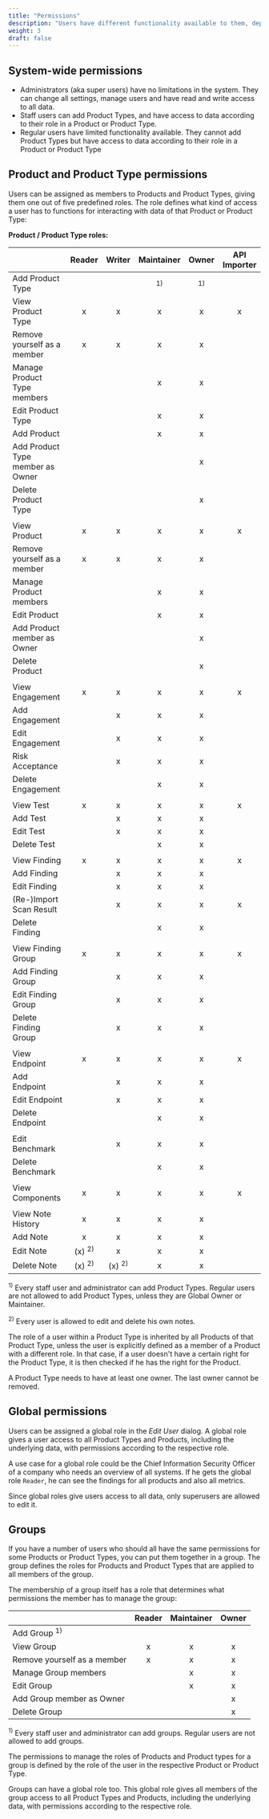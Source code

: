 ```yaml
---
title: "Permissions"
description: "Users have different functionality available to them, depending on their system-wide permissions and on the role they have as a member of a particular Product or Product Type."
weight: 3
draft: false
---
```


## System-wide permissions

* Administrators (aka super users) have no limitations in the system. They can change all settings, manage users  and have read and write access to all data.
* Staff users can add Product Types, and have access to data according to their role in a Product or Product Type.
* Regular users have limited functionality available. They cannot add Product Types but have access to data according to their role in a Product or Product Type

## Product and Product Type permissions

Users can be assigned as members to Products and Product Types, giving them one out of five predefined roles. The role defines what kind of access a user has to functions for interacting with data of that Product or Product Type:

**Product / Product Type roles:**

|                             | Reader | Writer | Maintainer | Owner | API Importer |
|-----------------------------|:------:|:------:|:----------:|:-----:|:------------:|
| Add Product Type            |        |        | <sup>1)</sup>           |<sup>1)</sup>       |              |
| View Product Type           | x      | x      | x          | x     | x            |
| Remove yourself as a member | x      | x      | x          | x     |              |
| Manage Product Type members |        |        | x          | x     |              |
| Edit Product Type           |        |        | x          | x     |              |
| Add Product                 |        |        | x          | x     |              |
| Add Product Type member as Owner |   |        |            | x     |              |
| Delete Product Type         |        |        |            | x     |              |
|                             |        |        |            |       |              |
| View Product                | x      | x      | x          | x     |  x           |
| Remove yourself as a member | x      | x      | x          | x     |              |
| Manage Product members      |        |        | x          | x     |              |
| Edit Product                |        |        | x          | x     |              |
| Add Product member as Owner |        |        |            | x     |              |
| Delete Product              |        |        |            | x     |              |
|                             |        |        |            |       |              |
| View Engagement             | x      | x      | x          | x     |  x           |
| Add Engagement              |        | x      | x          | x     |              |
| Edit Engagement             |        | x      | x          | x     |              |
| Risk Acceptance             |        | x      | x          | x     |              |
| Delete Engagement           |        |        | x          | x     |              |
|                             |        |        |            |       |              |
| View Test                   | x      | x      | x          | x     | x            |
| Add Test                    |        | x      | x          | x     |              |
| Edit Test                   |        | x      | x          | x     |              |
| Delete Test                 |        |        | x          | x     |              |
|                             |        |        |            |       |              |
| View Finding                | x      | x      | x          | x     | x            |
| Add Finding                 |        | x      | x          | x     |              |
| Edit Finding                |        | x      | x          | x     |              |
| (Re-)Import Scan Result     |        | x      | x          | x     | x            |
| Delete Finding              |        |        | x          | x     |              |
|                             |        |        |            |       |              |
| View Finding Group          | x      | x      | x          | x     | x            |
| Add Finding Group           |        | x      | x          | x     |              |
| Edit Finding Group          |        | x      | x          | x     |              |
| Delete Finding Group        |        | x      | x          | x     |              |
|                             |        |        |            |       |              |
| View Endpoint               | x      | x      | x          | x     | x            |
| Add Endpoint                |        | x      | x          | x     |              |
| Edit Endpoint               |        | x      | x          | x     |              |
| Delete Endpoint             |        |        | x          | x     |              |
|                             |        |        |            |       |              |
| Edit Benchmark              |        | x      | x          | x     |              |
| Delete Benchmark            |        |        | x          | x     |              |
|                             |        |        |            |       |              |
| View Components             | x      | x      | x          | x     | x            |
|                             |        |        |            |       |              |
| View Note History           | x      | x      | x          | x     |              |
| Add Note                    | x      | x      | x          | x     |              |
| Edit Note                   | (x) <sup>2)</sub> | x                 | x          | x     |              |
| Delete Note                 | (x) <sup>2)</sub> | (x) <sup>2)</sub> | x          | x     |              |


<sup>1)</sup> Every staff user and administrator can add Product Types. Regular users are not allowed to add Product Types, unless they are Global Owner or Maintainer.

<sup>2)</sup> Every user is allowed to edit and delete his own notes.

The role of a user within a Product Type is inherited by all Products of that Product Type, unless the user is explicitly defined as a member of a Product with a different role. In that case, if a user doesn't have a certain right for the Product Type, it is then checked if he has the right for the Product.

A Product Type needs to have at least one owner. The last owner cannot be removed.

## Global permissions

Users can be assigned a global role in the *Edit User* dialog. A global role gives a user access to all Product Types and Products, including the underlying data, with permissions according to the respective role.

A use case for a global role could be the Chief Information Security Officer of a company who needs an overview of all systems. If he gets the global role `Reader`, he can see the findings for all products and also all metrics.

Since global roles give users access to all data, only superusers are allowed to edit it.

## Groups ##

If you have a number of users who should all have the same permissions for some Products or Product Types, you can put them together in a group. The group defines the roles for Products and Product Types that are applied to all members of the group.

The membership of a group itself has a role that determines what permissions the member has to manage the group:

|                             | Reader | Maintainer | Owner |
|-----------------------------|:------:|:----------:|:-----:|
| Add Group <sup>1)</sup>     |        |            |       |
| View Group                  | x      | x          | x     |
| Remove yourself as a member | x      | x          | x     |
| Manage Group members        |        | x          | x     |
| Edit Group                  |        | x          | x     |
| Add Group member as Owner   |        |            | x     |
| Delete Group                |        |            | x     |

<sup>1)</sup> Every staff user and administrator can add groups. Regular users are not allowed to add groups.

The permissions to manage the roles of Products and Product types for a group is defined by the role of the user in the respective Product or Product Type.

Groups can have a global role too. This global role gives all members of the group access to all Product Types and Products, including the underlying data, with permissions according to the respective role.
